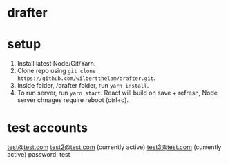 # drafter

# setup
1. Install latest Node/Git/Yarn.
1. Clone repo using ```git clone https://github.com/wilbertthelam/drafter.git```.
2. Inside folder, /drafter folder, run ```yarn install```.
3. To run server, run ```yarn start```. React will build on save + refresh, Node server chnages require reboot (ctrl+c).

# test accounts
test@test.com
test2@test.com (currently active)
test3@test.com (currently active)
password: test
